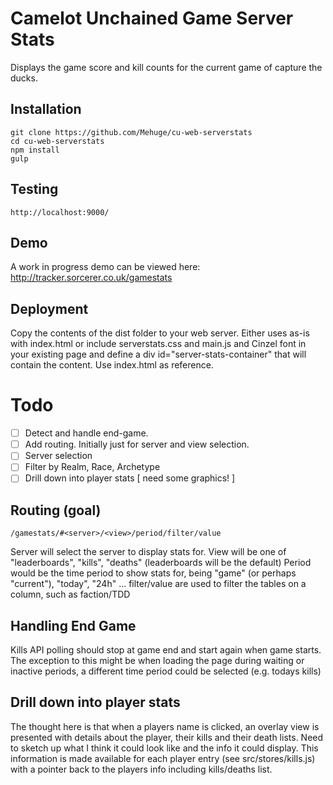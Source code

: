 # Camelot Unchained Game Server Stats

Displays the game score and kill counts for the current game of capture the ducks.

## Installation

    git clone https://github.com/Mehuge/cu-web-serverstats
    cd cu-web-serverstats
    npm install
    gulp

## Testing

    http://localhost:9000/

## Demo

A work in progress demo can be viewed here: http://tracker.sorcerer.co.uk/gamestats

## Deployment

Copy the contents of the dist folder to your web server.  Either uses as-is with index.html
or include serverstats.css and main.js and Cinzel font in your existing page and define a
div id="server-stats-container" that will contain the content.  Use index.html as reference.

# Todo

- [ ] Detect and handle end-game.
- [ ] Add routing.  Initially just for server and view selection.
- [ ] Server selection
- [ ] Filter by Realm, Race, Archetype
- [ ] Drill down into player stats [ need some graphics! ]

## Routing (goal)

    /gamestats/#<server>/<view>/period/filter/value

Server will select the server to display stats for.
View will be one of "leaderboards", "kills", "deaths" (leaderboards will be the default)
Period would be the time period to show stats for, being "game" (or perhaps "current"), "today", "24h" ...
filter/value are used to filter the tables on a column, such as faction/TDD

## Handling End Game

Kills API polling should stop at game end and start again when game starts.  The exception to this might be when loading the page during waiting or inactive periods, a different time period could be selected (e.g. todays kills)

## Drill down into player stats

The thought here is that when a players name is clicked, an overlay view is presented with details about the player, their kills and their death lists.  Need to sketch up what I think it could look like and the info it could display. This information is made available for each player entry (see src/stores/kills.js) with a pointer back to the players info including kills/deaths list.
